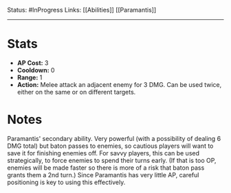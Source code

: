 Status: #InProgress 
Links: [[Abilities]] [[Paramantis]]
___
# Stats
- **AP Cost:** 3
- **Cooldown:** 0
- **Range:** 1
- **Action:** Melee attack an adjacent enemy for 3 DMG. Can be used twice, either on the same or on different targets.
# Notes

Paramantis' secondary ability. Very powerful (with a possibility of dealing 6 DMG total) but baton passes to enemies, so cautious players will want to save it for finishing enemies off. For savvy players, this can be used strategically, to force enemies to spend their turns early. (If that is too OP, enemies will be made faster so there is more of a risk that baton pass grants them a 2nd turn.) Since Paramantis has very little AP, careful positioning is key to using this effectively.